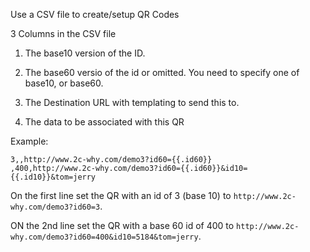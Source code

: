 
Use a CSV file to create/setup QR Codes

3 Columns in the CSV file

1. The base10 version of the ID.

2. The base60 versio of the id or omitted.  You need to specify one of base10, or base60.

3. The Destination URL with templating to send this to.

4. The data to be associated with this QR

Example:

```
3,,http://www.2c-why.com/demo3?id60={{.id60}}
,400,http://www.2c-why.com/demo3?id60={{.id60}}&id10={{.id10}}&tom=jerry
```

On the first line set the QR with an id of 3 (base 10) to `http://www.2c-why.com/demo3?id60=3`.

ON the 2nd line set the QR with a base 60 id of 400 to `http://www.2c-why.com/demo3?id60=400&id10=5184&tom=jerry`.


